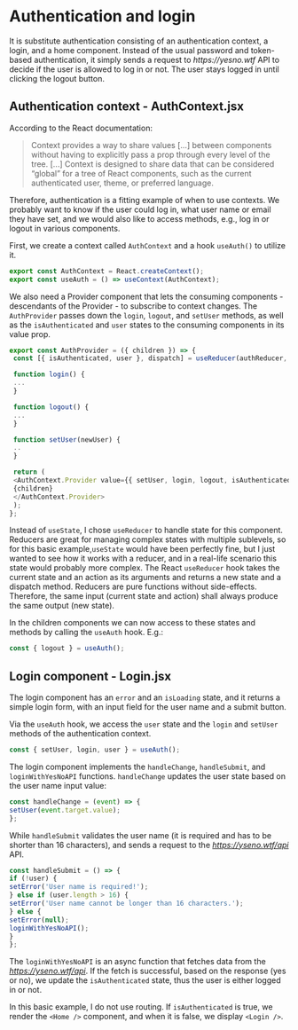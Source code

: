 # Authentication and login

It is substitute authentication consisting of an authentication context, a login, and a home component.
Instead of the usual password and token-based authentication, it simply sends a request to _https://yesno.wtf_ API to decide if the user is allowed to log in or not. The user stays logged in until clicking the logout button.

## Authentication context - AuthContext.jsx

According to the React documentation:
> Context provides a way to share values [...] between components without having to explicitly pass a prop through every level of the tree. [...] Context is designed to share data that can be considered “global” for a tree of React components, such as the current authenticated user, theme, or preferred language.

Therefore, authentication is a fitting example of when to use contexts. We probably want to know if the user could log in, what user name or email they have set, and we would also like to access methods, e.g., log in or logout in various components.

First, we create a context called `AuthContext` and a hook `useAuth()` to utilize it.

``` js
export const AuthContext = React.createContext();
export const useAuth = () => useContext(AuthContext);
```
We also need a Provider component that lets the consuming components - descendants of the Provider - to subscribe to context changes. The `AuthProvider` passes down the `login`, `logout`, and `setUser` methods, as well as the `isAuthenticated` and `user` states to the consuming components in its value prop.

``` js
export const AuthProvider = ({ children }) => {
 const [{ isAuthenticated, user }, dispatch] = useReducer(authReducer, initialState);

 function login() {
 ...
 }

 function logout() {
 ...
 }

 function setUser(newUser) {
 ..
 }

 return (
 <AuthContext.Provider value={{ setUser, login, logout, isAuthenticated, user }}>
 {children}
 </AuthContext.Provider>
 );
};
```

Instead of `useState`, I chose `useReducer` to handle state for this component. Reducers are great for managing complex states with multiple sublevels, so for this basic example,`useState` would have been perfectly fine, but I just wanted to see how it works with a reducer, and in a real-life scenario this state would probably more complex. 
The React `useReducer` hook takes the current state and an action as its arguments and returns a new state and a dispatch method. Reducers are pure functions without side-effects. Therefore, the same input (current state and action) shall always produce the same output (new state).


In the children components we can now access to these states and methods by calling the `useAuth` hook. E.g.:
``` js 
const { logout } = useAuth();
```

## Login component - Login.jsx

The login component has an `error` and an `isLoading` state, and it returns a simple login form, with an input field for the user name and a submit button.

Via the `useAuth` hook, we access the `user` state and the `login` and `setUser` methods of the authentication context.

``` js
const { setUser, login, user } = useAuth();
```
The login component implements the `handleChange`, `handleSubmit`, and `loginWithYesNoAPI` functions.
 `handleChange` updates the user state based on the user name input value:
 ``` js
 const handleChange = (event) => {
 setUser(event.target.value);
 };
 ```

 While `handleSubmit` validates the user name (it is required and has to be shorter than 16 characters), and sends a request to the _https://yseno.wtf/api_ API. 
 ``` js
 const handleSubmit = () => {
 if (!user) {
 setError('User name is required!');
 } else if (user.length > 16) {
 setError('User name cannot be longer than 16 characters.'); 
 } else {
 setError(null);
 loginWithYesNoAPI();
 }
 };
 ```
The `loginWithYesNoAPI` is an async function that fetches data from the _https://yseno.wtf/api_. If the fetch is successful, based on the response (yes or no), we update the `isAuthenticated` state, thus the user is either logged in or not.

In this basic example, I do not use routing. If `isAuthenticated` is true, we render the `<Home />` component, and when it is false, we display `<Login />`.